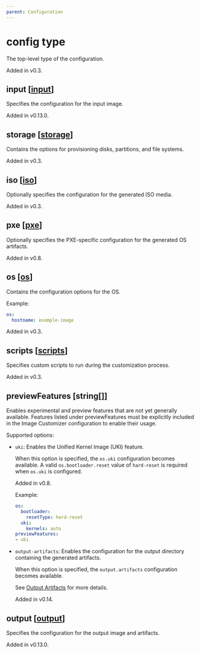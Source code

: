 ```yaml
---
parent: Configuration
---
```


# config type

The top-level type of the configuration.

Added in v0.3.

## input [[input](./input.md)]

Specifies the configuration for the input image.

Added in v0.13.0.

## storage [[storage](./storage.md)]

Contains the options for provisioning disks, partitions, and file systems.

Added in v0.3.

## iso [[iso](./iso.md)]

Optionally specifies the configuration for the generated ISO media.

Added in v0.3.

## pxe [[pxe](./pxe.md)]

Optionally specifies the PXE-specific configuration for the generated OS artifacts.

Added in v0.8.

## os [[os](./os.md)]

Contains the configuration options for the OS.

Example:

```yaml
os:
  hostname: example-image
```

Added in v0.3.

## scripts [[scripts](./scripts.md)]

Specifies custom scripts to run during the customization process.

Added in v0.3.

## previewFeatures [string[]]

Enables experimental and preview features that are not yet generally available.
Features listed under previewFeatures must be explicitly included in the Image
Customizer configuration to enable their usage.

Supported options:

- `uki`: Enables the Unified Kernel Image (UKI) feature.

  When this option is specified, the `os.uki` configuration becomes available. A
  valid `os.bootloader.reset` value of `hard-reset` is required when `os.uki` is
  configured.

  Added in v0.8.

  Example:

  ```yaml
  os:
    bootloader:
      resetType: hard-reset
    uki:
      kernels: auto
  previewFeatures:
  - uki
  ```

- `output-artifacts`: Enables the configuration for the output directory
  containing the generated artifacts.

  When this option is specified, the `output.artifacts` configuration becomes available.

  See [Output Artifacts](./outputArtifacts.md) for more details.

  Added in v0.14.

## output [[output](./output.md)]

Specifies the configuration for the output image and artifacts.

Added in v0.13.0.
